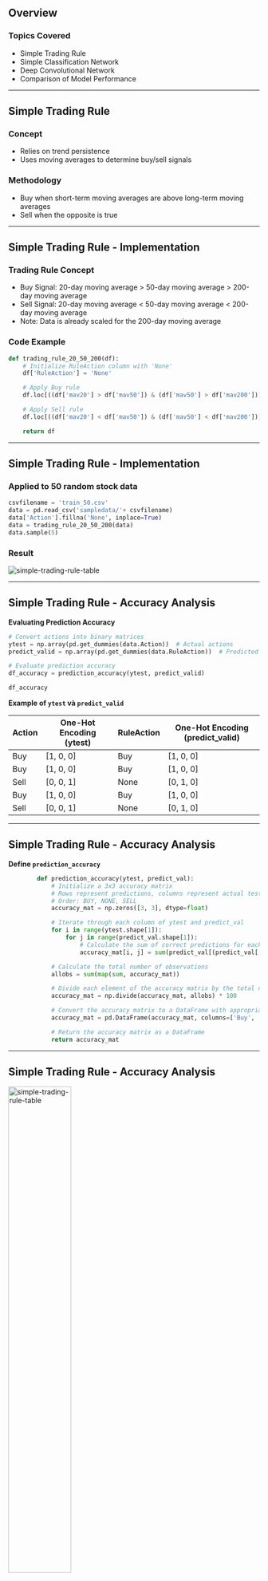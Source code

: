 ## Overview

### Topics Covered

- Simple Trading Rule
- Simple Classification Network
- Deep Convolutional Network
- Comparison of Model Performance

---

## Simple Trading Rule

### Concept

- Relies on trend persistence
- Uses moving averages to determine buy/sell signals

### Methodology

- Buy when short-term moving averages are above long-term moving averages
- Sell when the opposite is true

---

## Simple Trading Rule - Implementation

### Trading Rule Concept

- Buy Signal: 20-day moving average > 50-day moving average > 200-day moving average
- Sell Signal: 20-day moving average < 50-day moving average < 200-day moving average
- Note: Data is already scaled for the 200-day moving average

### Code Example

```python
def trading_rule_20_50_200(df):
    # Initialize RuleAction column with 'None'
    df['RuleAction'] = 'None'

    # Apply Buy rule
    df.loc[((df['mav20'] > df['mav50']) & (df['mav50'] > df['mav200'])), 'RuleAction'] = 'Buy'

    # Apply Sell rule
    df.loc[((df['mav20'] < df['mav50']) & (df['mav50'] < df['mav200'])), 'RuleAction'] = 'Sell'

    return df
```

---

## Simple Trading Rule - Implementation

### Applied to 50 random stock data

```python
csvfilename = 'train_50.csv'
data = pd.read_csv('sampledata/'+ csvfilename)
data['Action'].fillna('None', inplace=True)
data = trading_rule_20_50_200(data)
data.sample(5)
```

### Result

<img src='/simple-trading-rule-table.png' alt="simple-trading-rule-table" className="mx-auto"/>

---

## Simple Trading Rule - Accuracy Analysis

**Evaluating Prediction Accuracy**

```python
# Convert actions into binary matrices
ytest = np.array(pd.get_dummies(data.Action))  # Actual actions
predict_valid = np.array(pd.get_dummies(data.RuleAction))  # Predicted actions

# Evaluate prediction accuracy
df_accuracy = prediction_accuracy(ytest, predict_valid)

df_accuracy 
```

**Example of `ytest` và `predict_valid`**

| Action | One-Hot Encoding (ytest) | RuleAction | One-Hot Encoding (predict_valid) |
|--------|---------------------------|------------|----------------------------------|
| Buy    | [1, 0, 0]                 | Buy        | [1, 0, 0]                        |
| Buy    | [1, 0, 0]                 | Buy        | [1, 0, 0]                        |
| Sell   | [0, 0, 1]                 | None       | [0, 1, 0]                        |
| Buy    | [1, 0, 0]                 | Buy        | [1, 0, 0]                        |
| Sell   | [0, 0, 1]                 | None       | [0, 1, 0]                        |


---

## Simple Trading Rule - Accuracy Analysis


**Define `prediction_accuracy`**

```python
        def prediction_accuracy(ytest, predict_val):
            # Initialize a 3x3 accuracy matrix
            # Rows represent predictions, columns represent actual test values
            # Order: BUY, NONE, SELL
            accuracy_mat = np.zeros([3, 3], dtype=float)

            # Iterate through each column of ytest and predict_val
            for i in range(ytest.shape[1]):
                for j in range(predict_val.shape[1]):
                    # Calculate the sum of correct predictions for each pair (i, j)
                    accuracy_mat[i, j] = sum(predict_val[(predict_val[:, j] * ytest[:, i] > 0), j])

            # Calculate the total number of observations
            allobs = sum(map(sum, accuracy_mat))

            # Divide each element of the accuracy matrix by the total number of observations to get the percentage
            accuracy_mat = np.divide(accuracy_mat, allobs) * 100

            # Convert the accuracy matrix to a DataFrame with appropriate column and row labels
            accuracy_mat = pd.DataFrame(accuracy_mat, columns=['Buy', 'None', 'Sell'], index=['Buy', 'None', 'Sell'])

            # Return the accuracy matrix as a DataFrame
            return accuracy_mat

```
---

## Simple Trading Rule - Accuracy Analysis

<img src='/simple-trading-rule-heatmap.png' alt="simple-trading-rule-table" className="mx-auto" style="width: 50%;"/>

<div style="margin-right: 5%; margin-left: 5%;">

### Key Points

- #### Accuracy: ~50%
- #### Low accuracy and high misclassification rates
- #### False signals due to noise in signal levels
- #### Does not distinguish between temporary shifts in moving averages

</div>

---

## Simple Classification Network - Overview

### Topics Covered

- Simple Classification Network
- Diagnostic Chart
- Heatmap Analysis
- Performance Comparison

---

## Simple Classification Network - Background

### Background

- Inspired by Fisher's Iris dataset classification
- Uses a multilayer perceptron
- Three input layers, one hidden layer, and one output layer
- Fully connected with a sigmoid activation function

### Similarities to Our Problem

- Few characteristics (e.g., moving averages)
- Classification into three categories: Buy, Sell, Hold

<img src='/paper.png' className="absolute top-15 right-5 w-100 border-2"/>

<img src='/simple network.png' className='w-80'/>

---

## Simple Classification Network - Data Preparation

### Sample Data Distribution

```python
import pandas as pd
import seaborn as sns

csvfilename = 'train_50.csv'
data = pd.read_csv('sampledata/'+ csvfilename)
data = data[['mav5', 'mav10', 'mav20', 'mav30', 'mav50', 'mav100', 'Action']]
g = sns.pairplot(data, hue="Action", height=2.5)
g.savefig('figures/train_50_desc.png')
```

---

## Simple Classification Network - Diagnostic Chart

<img src='/diagnostic-chart.png' alt="Diagnostic Chart" className="mx-auto" style="height: 30%;"/>

---

## Simple Classification Network - Neural Network Implementation

### Code Example

<div style="display: flex;">

<div style="flex: 1; padding-right: 10px;">
    
```python
training_size = X_train.shape[1]
test_size = X_test.shape[1]
num_features = 6
num_labels = 3
num_hidden = 10

# Build network with TensorFlow

graph = tf.Graph()
with graph.as_default():
tf_train_set = tf.constant(X_train)
tf_train_labels = tf.constant(y_train)
tf_valid_set = tf.constant(X_test)

    print(tf_train_set)
    print(tf_train_labels)

    ## Note, since there is only 1 layer there are actually no hidden layers... but if there were
    ## there would be num_hidden
    weights_1 = tf.Variable(tf.random.truncated_normal([num_features, num_hidden]))
    weights_2 = tf.Variable(tf.random.truncated_normal([num_hidden, num_labels]))
```

</div>
</div>

---

## Simple Classification Network - Neural Network Implementation

### Code Example

<div style="display: flex;">

<div style="flex: 1; ">

```python
    ## tf.zeros Automaticaly adjusts rows to input data batch size
    bias_1 = tf.Variable(tf.zeros([num_hidden]))
    bias_2 = tf.Variable(tf.zeros([num_labels]))

    logits_1 = tf.matmul(tf_train_set , weights_1 ) + bias_1
    rel_1 = tf.nn.relu(logits_1)
    logits_2 = tf.matmul(rel_1, weights_2) + bias_2

    loss = tf.reduce_mean(tf.nn.softmax_cross_entropy_with_logits(logits=logits_2, labels=tf_train_labels))
    optimizer = tf.compat.v1.train.GradientDescentOptimizer(.005).minimize(loss)

    ## Training prediction
    predict_train = tf.nn.softmax(logits_2)

    # Validation prediction
    logits_1_val = tf.matmul(tf_valid_set, weights_1) + bias_1
    rel_1_val    = tf.nn.relu(logits_1_val)
    logits_2_val = tf.matmul(rel_1_val, weights_2) + bias_2
    predict_valid = tf.nn.softmax(logits_2_val)
```

</div>

</div>

---

## Simple Classification Network - Training and Evaluation

### Code Example

```python
with graph.as_default():
    saver = tf.compat.v1.train.Saver()
num_steps = 10000
with tf.compat.v1.Session(graph = graph) as session:
    session.run(tf.compat.v1.global_variables_initializer())
    print(loss.eval())
    for step in range(num_steps):
        _,l, predictions = session.run([optimizer, loss, predict_train])

        if (step % 2000 == 0 or step == num_steps-1):
              #print(predictions[3:6])
              print('Loss at step %d: %f' % (step, l))
              print('Training accuracy: %.1f%%' % accuracy( predictions, y_train[:, :]))
              print('Validation accuracy: %.1f%%' % accuracy(predict_valid.eval(), y_test))
              predict_valid_arr = predict_valid.eval()
              saver.save(session,"simpleclass/bs.ckpt")
```

---

## Simple Classification Network - Training and Evaluation

### Results

<img src='/simple-trading-rule-train-validation.png' alt="Diagnostic Chart" className="mx-auto" style="height: 30%;"/>

---

## Simple Classification Network - Heatmap Analysis

### Heatmap Generation

```python
import seaborn as sns
import matplotlib.pyplot as plt

# Predictions
predictions = model.predict(X_test)
prediction_classes = np.argmax(predictions, axis=1)
true_classes = np.argmax(y_test.to_numpy(), axis=1)

# Accuracy matrix
from sklearn.metrics import confusion_matrix
matrix = confusion_matrix(true_classes, prediction_classes)

# Plot heatmap
plt.figure(figsize=(10,7))
sns.heatmap(matrix, annot=True, fmt="d", cmap='viridis')
plt.xlabel('Predicted')
plt.ylabel('True')
plt.savefig('figures/heatmap.png')
plt.show()
```

---

## Simple Classification Network - Heatmap Analysis

### Heatmap

<img src='/simple-classification-network-heatmap.png' alt="Diagnostic Chart" className="mx-auto" style="height: 30%;"/>

---

## Simple Classification Network - Performance Summary

### Key Points

- **Accuracy Improvement**: From 50% to 70%
- **Misclassification**: Reduced significantly
- **New Benchmark**: Higher accuracy with reduced misclassification

---

## Simple Classification Network - Conclusion

### Key Takeaways

- Neural network outperforms simple trading rules
- Classification network achieves higher accuracy
- Effective in distinguishing between Buy, Sell, and Hold signals

### Future Work

- Explore deeper network architectures
- Evaluate with larger datasets
